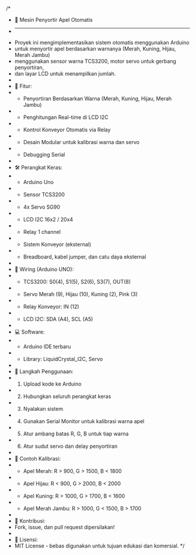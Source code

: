/*
 * 🍎 Mesin Penyortir Apel Otomatis
 * --------------------------------
 * Proyek ini mengimplementasikan sistem otomatis menggunakan Arduino 
 * untuk menyortir apel berdasarkan warnanya (Merah, Kuning, Hijau, Merah Jambu) 
 * menggunakan sensor warna TCS3200, motor servo untuk gerbang penyortiran, 
 * dan layar LCD untuk menampilkan jumlah.
 *
 * 🌟 Fitur:
 * - Penyortiran Berdasarkan Warna (Merah, Kuning, Hijau, Merah Jambu)
 * - Penghitungan Real-time di LCD I2C
 * - Kontrol Konveyor Otomatis via Relay
 * - Desain Modular untuk kalibrasi warna dan servo
 * - Debugging Serial
 *
 * 🛠️ Perangkat Keras:
 * - Arduino Uno
 * - Sensor TCS3200
 * - 4x Servo SG90
 * - LCD I2C 16x2 / 20x4
 * - Relay 1 channel
 * - Sistem Konveyor (eksternal)
 * - Breadboard, kabel jumper, dan catu daya eksternal
 *
 * 🔌 Wiring (Arduino UNO):
 * - TCS3200: S0(4), S1(5), S2(6), S3(7), OUT(8)
 * - Servo Merah (9), Hijau (10), Kuning (2), Pink (3)
 * - Relay Konveyor: IN (12)
 * - LCD I2C: SDA (A4), SCL (A5)
 *
 * 💻 Software:
 * - Arduino IDE terbaru
 * - Library: LiquidCrystal_I2C, Servo
 *
 * 🚀 Langkah Penggunaan:
 * 1. Upload kode ke Arduino
 * 2. Hubungkan seluruh perangkat keras
 * 3. Nyalakan sistem
 * 4. Gunakan Serial Monitor untuk kalibrasi warna apel
 * 5. Atur ambang batas R, G, B untuk tiap warna
 * 6. Atur sudut servo dan delay penyortiran
 *
 * 🧪 Contoh Kalibrasi:
 * - Apel Merah: R > 900, G > 1500, B < 1800
 * - Apel Hijau: R < 900, G > 2000, B < 2000
 * - Apel Kuning: R > 1000, G > 1700, B < 1600
 * - Apel Merah Jambu: R > 1000, G < 1500, B > 1700
 *
 * 🤝 Kontribusi:
 * Fork, issue, dan pull request dipersilakan!
 *
 * 📄 Lisensi:
 * MIT License - bebas digunakan untuk tujuan edukasi dan komersial.
 */
